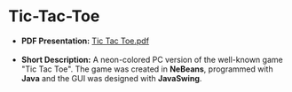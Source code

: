 # Tic-Tac-Toe
- **PDF Presentation:** [Tic Tac Toe.pdf](https://drive.google.com/file/d/1kMALYqhMI92c4mv7dYavA7wG9njj7VzZ/view) <br><br>
- **Short Description:** A neon-colored PC version of the well-known game "Tic Tac Toe". The game was created in **NeBeans**, programmed with **Java** and the GUI was designed with **JavaSwing**.

